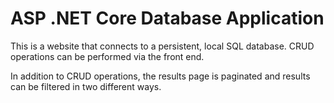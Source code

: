 # ASP .NET Core Database Application

This is a website that connects to a persistent, local SQL database. CRUD operations can be performed via the front end.

In addition to CRUD operations, the results page is paginated and results can be filtered in two different ways.
